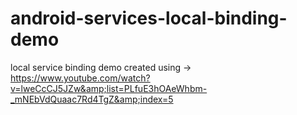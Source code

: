 # android-services-local-binding-demo
local service binding demo created using -> https://www.youtube.com/watch?v=lweCcCJ5JZw&amp;list=PLfuE3hOAeWhbm-_mNEbVdQuaac7Rd4TgZ&amp;index=5
